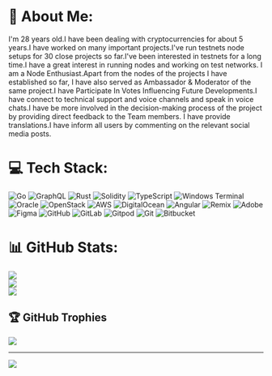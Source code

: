 # 💫 About Me:
I'm 28 years old.I have been dealing with cryptocurrencies for about 5 years.I have worked on many important projects.I've run testnets node setups for 30 close projects so far.I've been interested in testnets for a long time.I have a great interest in running nodes and working on test networks. I am a Node Enthusiast.Apart from the nodes of the projects I have established so far, I have also served as Ambassador & Moderator of the same project.I have Participate In Votes Influencing Future Developments.I have connect to technical support and voice channels and speak in voice chats.I have be more involved in the decision-making process of the project by providing direct feedback to the Team members. I have provide translations.I have inform all users by commenting on the relevant social media posts.


# 💻 Tech Stack:
![Go](https://img.shields.io/badge/go-%2300ADD8.svg?style=for-the-badge&logo=go&logoColor=white) ![GraphQL](https://img.shields.io/badge/-GraphQL-E10098?style=for-the-badge&logo=graphql&logoColor=white) ![Rust](https://img.shields.io/badge/rust-%23000000.svg?style=for-the-badge&logo=rust&logoColor=white) ![Solidity](https://img.shields.io/badge/Solidity-%23363636.svg?style=for-the-badge&logo=solidity&logoColor=white) ![TypeScript](https://img.shields.io/badge/typescript-%23007ACC.svg?style=for-the-badge&logo=typescript&logoColor=white) ![Windows Terminal](https://img.shields.io/badge/Windows%20Terminal-%234D4D4D.svg?style=for-the-badge&logo=windows-terminal&logoColor=white) ![Oracle](https://img.shields.io/badge/Oracle-F80000?style=for-the-badge&logo=oracle&logoColor=white) ![OpenStack](https://img.shields.io/badge/Openstack-%23f01742.svg?style=for-the-badge&logo=openstack&logoColor=white) ![AWS](https://img.shields.io/badge/AWS-%23FF9900.svg?style=for-the-badge&logo=amazon-aws&logoColor=white) ![DigitalOcean](https://img.shields.io/badge/DigitalOcean-%230167ff.svg?style=for-the-badge&logo=digitalOcean&logoColor=white) ![Angular](https://img.shields.io/badge/angular-%23DD0031.svg?style=for-the-badge&logo=angular&logoColor=white) ![Remix](https://img.shields.io/badge/remix-%23000.svg?style=for-the-badge&logo=remix&logoColor=white) ![Adobe](https://img.shields.io/badge/adobe-%23FF0000.svg?style=for-the-badge&logo=adobe&logoColor=white) ![Figma](https://img.shields.io/badge/figma-%23F24E1E.svg?style=for-the-badge&logo=figma&logoColor=white) ![GitHub](https://img.shields.io/badge/github-%23121011.svg?style=for-the-badge&logo=github&logoColor=white) ![GitLab](https://img.shields.io/badge/gitlab-%23181717.svg?style=for-the-badge&logo=gitlab&logoColor=white) ![Gitpod](https://img.shields.io/badge/gitpod-f06611.svg?style=for-the-badge&logo=gitpod&logoColor=white) ![Git](https://img.shields.io/badge/git-%23F05033.svg?style=for-the-badge&logo=git&logoColor=white) ![Bitbucket](https://img.shields.io/badge/bitbucket-%230047B3.svg?style=for-the-badge&logo=bitbucket&logoColor=white)
# 📊 GitHub Stats:
![](https://github-readme-stats.vercel.app/api?username=UnicorNn1&theme=dark&hide_border=false&include_all_commits=false&count_private=false)<br/>
![](https://github-readme-streak-stats.herokuapp.com/?user=UnicorNn1&theme=dark&hide_border=false)<br/>
![](https://github-readme-stats.vercel.app/api/top-langs/?username=UnicorNn1&theme=dark&hide_border=false&include_all_commits=false&count_private=false&layout=compact)

## 🏆 GitHub Trophies
![](https://github-profile-trophy.vercel.app/?username=UnicorNn1&theme=darkhub&no-frame=false&no-bg=false&margin-w=4)

---
[![](https://visitcount.itsvg.in/api?id=UnicorNn1&icon=6&color=0)](https://visitcount.itsvg.in)

<!-- Proudly created with GPRM ( https://gprm.itsvg.in ) -->
